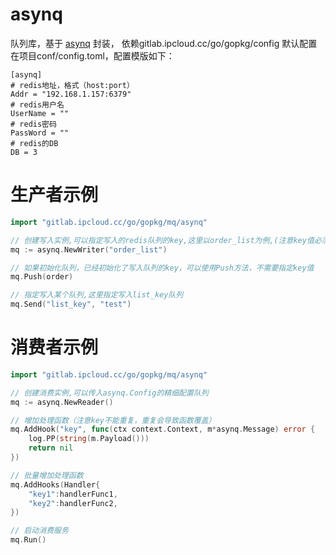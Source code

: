 # asynq 

队列库，基于 [asynq](github.com/hibiken/asynq) 封装， 依赖gitlab.ipcloud.cc/go/gopkg/config 默认配置在项目conf/config.toml，配置模版如下：
```
[asynq]
# redis地址，格式（host:port）
Addr = "192.168.1.157:6379"
# redis用户名
UserName = ""
# redis密码
PassWord = ""
# redis的DB
DB = 3
```


# 生产者示例
```go
import "gitlab.ipcloud.cc/go/gopkg/mq/asynq"

// 创建写入实例,可以指定写入的redis队列的key,这里以order_list为例,(注意key值必须全局唯一，以免出现出现消费错乱问题)
mq := asynq.NewWriter("order_list")

// 如果初始化队列，已经初始化了写入队列的key，可以使用Push方法，不需要指定key值
mq.Push(order)

// 指定写入某个队列,这里指定写入list_key队列
mq.Send("list_key", "test")

```


# 消费者示例
```go
import "gitlab.ipcloud.cc/go/gopkg/mq/asynq"

// 创建消费实例,可以传入asynq.Config的精细配置队列
mq := asynq.NewReader()

// 增加处理函数（注意key不能重复，重复会导致函数覆盖）
mq.AddHook("key", func(ctx context.Context, m*asynq.Message) error {
	log.PP(string(m.Payload()))
	return nil
})

// 批量增加处理函数
mq.AddHooks(Handler{
    "key1":handlerFunc1,
    "key2":handlerFunc2,
})

// 启动消费服务
mq.Run()

```